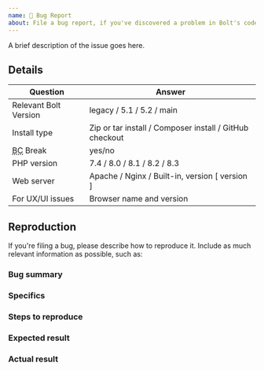 ```yaml
---
name: 🐛 Bug Report
about: File a bug report, if you've discovered a problem in Bolt's code.
---
```


A brief description of the issue goes here.

<!--

If you haven't yet done so, please read the "contributing guidelines"
thoroughly. Then, proceed by filling out the rest of the details in the issue
template below. The more details you can give us, the easier it will be for us
to determine the cause of a problem.

See: https://github.com/bolt/bolt/blob/main/.github/CONTRIBUTING.md

-->

Details
-------

| Question                                              | Answer                                                  
|-------------------------------------------------------|---------------------------------------------------------
| Relevant Bolt Version                                 | legacy / 5.1 / 5.2 / main
| Install type                                          | Zip or tar install / Composer install / GitHub checkout 
| <abbr title="Backwards Compatibility">BC</abbr> Break | yes/no                                                  
| PHP version                                           | 7.4 / 8.0 / 8.1 / 8.2 / 8.3                                         
| Web server                                            | Apache / Nginx / Built-in, version [ version ]          
| For UX/UI issues                                      | Browser name and version                                

Reproduction
------------

If you're filing a bug, please describe how to reproduce it. Include as much
relevant information as possible, such as:

### Bug summary

<!--
    * Write a short summary of the bug
    * Try to pinpoint it as much as possible
    * Try to state the _actual problem_, and not just what you _think_ the
      solution might be.
-->

### Specifics

<!--
    * Mention the URL where this bug occurs, if applicable
    * What version of Bolt are you using (down to the very last digit!)
    * What method did you use to install Bolt
    * What browser and version you are using
    * Please mention if you've checked it in other browsers as well
    * Please include *full error messages* and *screenshots* if possible
-->

### Steps to reproduce

<!--
    * Clearly mention the steps to reproduce the bug
-->

### Expected result

<!--
    * What did you _expect_ that would happen on your Bolt site?
    * Describe the intended/desired outcome after you did the steps mentioned.
-->

### Actual result

<!--
    * What is the actual result of the above steps?
    * Describe the behaviour of the bug
    * Please, please include **error messages** and screenshots. They might mean
      nothing to you, but they are _very_ helpful to us.
-->
